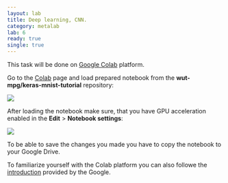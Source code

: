 ```yaml
---
layout: lab
title: Deep learning, CNN.
category: metalab
lab: 6
ready: true
single: true
---
```


This task will be done on [Google Colab](https://colab.research.google.com/) platform. 

Go to the [Colab](https://colab.research.google.com/) page and load prepared notebook
from the **wut-mpg/keras-mnist-tutorial** repository:

![]({{site.baseurl}}/public/l6/colab_open.png)

After loading the notebook make sure, that you have GPU acceleration enabled in
the **Edit** > **Notebook settings**:

![]({{site.baseurl}}/public/l6/colab_gpu.png)

To be able to save the changes you made you have to copy the notebook to your Google Drive.

To familiarize yourself with the Colab platform you can also followe the 
[introduction](https://colab.research.google.com/notebooks/basic_features_overview.ipynb#scrollTo=KR921S_OQSHG)
provided by the Google.


